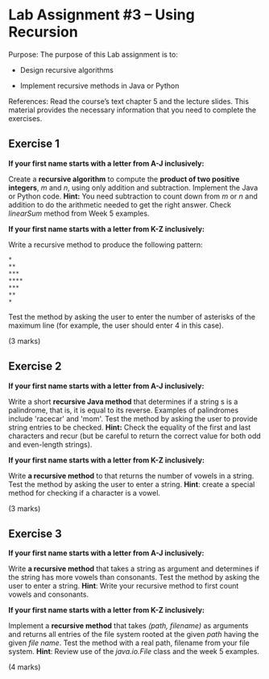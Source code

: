 # Lab Assignment #3 – Using Recursion

Purpose: The purpose of this Lab assignment is to:

-   Design recursive algorithms

-   Implement recursive methods in Java or Python

References: Read the course’s text chapter 5 and the lecture slides.
This material provides the necessary information that you need to
complete the exercises.

## Exercise 1

**If your first name starts with a letter from A-J inclusively:**

Create a **recursive algorithm** to compute the **product of two
positive integers**, *m* and *n*, using only addition and subtraction.
Implement the Java or Python code. **Hint:** You need subtraction to
count down from *m* or *n* and addition to do the arithmetic needed to
get the right answer. Check *linearSum* method from Week 5 examples.

**If your first name starts with a letter from K-Z inclusively:**

Write a recursive method to produce the following pattern:

```
*
**
***
****
***
**
*
```

Test the method by asking the user to enter the number of asterisks of
the maximum line (for example, the user should enter 4 in this case).

(3 marks)

## Exercise 2

**If your first name starts with a letter from A-J inclusively:**

Write a short **recursive Java method** that determines if a string s is
a palindrome, that is, it is equal to its reverse. Examples of
palindromes include 'racecar' and 'mom'. Test the method by asking the
user to provide string entries to be checked. **Hint:** Check the
equality of the first and last characters and recur (but be careful to
return the correct value for both odd and even-length strings).

**If your first name starts with a letter from K-Z inclusively:**

Write **a recursive method** to that returns the number of vowels in a
string. Test the method by asking the user to enter a string. **Hint**:
create a special method for checking if a character is a vowel.

(3 marks)

## Exercise 3

**If your first name starts with a letter from A-J inclusively:**

Write **a recursive method** that takes a string as argument and
determines if the string has more vowels than consonants. Test the
method by asking the user to enter a string. **Hint**: Write your
recursive method to first count vowels and consonants.

**If your first name starts with a letter from K-Z inclusively:**

Implement a **recursive method** that takes *(path, filename)* as
arguments and returns all entries of the file system rooted at the given
*path* having the given *file name*. Test the method with a real path,
filename from your file system. **Hint**: Review use of the
*java.io.File* class and the week 5 examples.

(4 marks)
